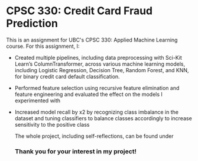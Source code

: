# CPSC 330: Credit Card Fraud Prediction

This is an assignment for UBC's CPSC 330: Applied Machine Learning course. For this assignment, I:

- Created multiple pipelines, including data preprocessing with Sci-Kit Learn’s ColumnTransformer, across various machine learning models, including Logistic Regression, Decision Tree, Random Forest, and KNN, for binary credit card default classification.
- Performed feature selection using recursive feature elimination and feature engineering and evaluated the effect on the models I experimented with
- Increased model recall by x2 by recognizing class imbalance in the dataset and tuning classifiers to balance classes accordingly to increase sensitivity to the positive class

  The whole project, including self-reflections, can be found under 

  ### Thank you for your interest in my project!


